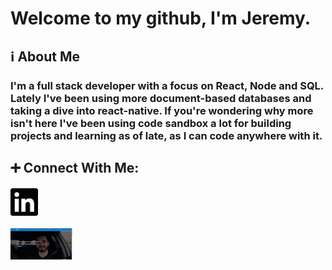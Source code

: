 # Welcome to my github, I'm Jeremy.
## :information_source: About Me
### I'm a full stack developer with a focus on React, Node and SQL. Lately I've been using more document-based databases and taking a dive into react-native. If you're wondering why more isn't here I've been using code sandbox a lot for building projects and learning as of late, as I can code anywhere with it.

## :heavy_plus_sign: Connect With Me:
<a href="https://linkedin.com/in/barber-jeremy"><img src="https://raw.githubusercontent.com/onlytruejeremy/onlytruejeremy/9bdb6aaeaf2f6e549d046bc30da2ec6effd782e4/linkedin.svg"  height="50px"/></a>

<a href="https://onlytruejeremy.github.io"><img src="https://github.com/onlytruejeremy/onlytruejeremy/blob/main/portfolioimage.PNG?raw=true"  height="50px"/></a>

